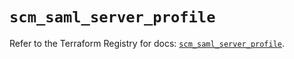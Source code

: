 # `scm_saml_server_profile`

Refer to the Terraform Registry for docs: [`scm_saml_server_profile`](https://registry.terraform.io/providers/paloaltonetworks/scm/1.0.2/docs/resources/saml_server_profile).

